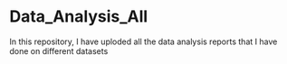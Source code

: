 # Data_Analysis_All
In this repository, I have uploded all the data analysis reports that I have done on different datasets
